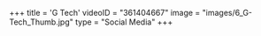+++
 title = 'G Tech'
 videoID = "361404667"
 image = "images/6_G-Tech_Thumb.jpg"
 type = "Social Media"
+++
